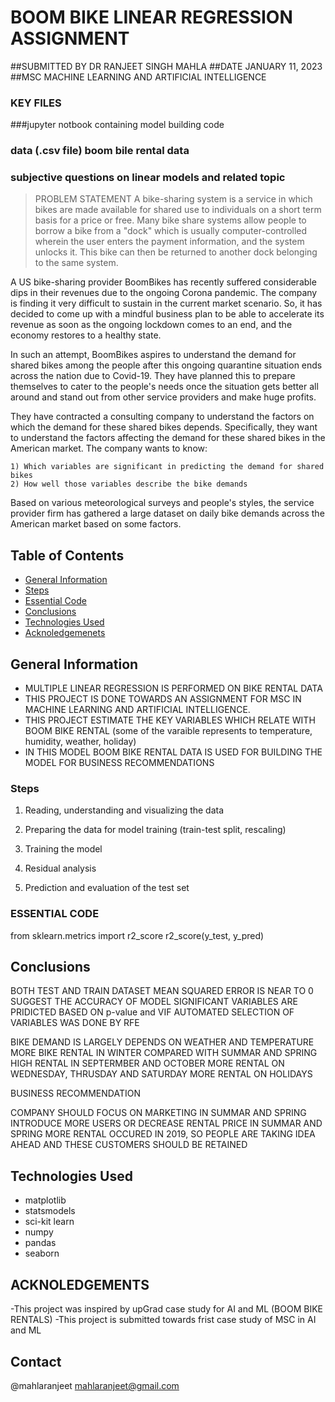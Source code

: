 # BOOM BIKE LINEAR REGRESSION ASSIGNMENT

##SUBMITTED BY DR RANJEET SINGH MAHLA
##DATE JANUARY 11, 2023
##MSC MACHINE LEARNING AND ARTIFICIAL INTELLIGENCE 


### KEY FILES
###jupyter notbook containing model building code
### data (.csv file) boom bile rental data
### subjective questions on linear models and related topic

> PROBLEM STATEMENT
A bike-sharing system is a service in which bikes are made available for shared use to individuals on a short term basis for a price or free. Many bike share systems allow people to borrow a bike from a "dock" which is usually computer-controlled wherein the user enters the payment information, and the system unlocks it. This bike can then be returned to another dock belonging to the same system.


A US bike-sharing provider BoomBikes has recently suffered considerable dips in their revenues due to the ongoing Corona pandemic. The company is finding it very difficult to sustain in the current market scenario. So, it has decided to come up with a mindful business plan to be able to accelerate its revenue as soon as the ongoing lockdown comes to an end, and the economy restores to a healthy state. 


In such an attempt, BoomBikes aspires to understand the demand for shared bikes among the people after this ongoing quarantine situation ends across the nation due to Covid-19. They have planned this to prepare themselves to cater to the people's needs once the situation gets better all around and stand out from other service providers and make huge profits.


They have contracted a consulting company to understand the factors on which the demand for these shared bikes depends. Specifically, they want to understand the factors affecting the demand for these shared bikes in the American market. The company wants to know:

    1) Which variables are significant in predicting the demand for shared bikes
    2) How well those variables describe the bike demands

Based on various meteorological surveys and people's styles, the service provider firm has gathered a large dataset on daily bike demands across the American market based on some factors. 


## Table of Contents
* [General Information](#general-information)
* [Steps](#steps)
* [Essential Code](#essentai-code)
* [Conclusions](#conclusions)
* [Technologies Used](#technologies-used)
* [Acknoledgemenets](#acknoledgements)


<!-- You can include any other section that is pertinent to your problem -->

## General Information
- MULTIPLE LINEAR REGRESSION IS PERFORMED ON BIKE RENTAL DATA
- THIS PROJECT IS DONE TOWARDS AN ASSIGNMENT FOR MSC IN MACHINE LEARNING AND ARTIFICIAL INTELLIGENCE. 
- THIS PROJECT ESTIMATE THE KEY VARIABLES WHICH RELATE WITH BOOM BIKE RENTAL (some of the varaible represents to temperature, humidity, weather, holiday)
- IN THIS MODEL BOOM BIKE RENTAL DATA IS USED FOR BUILDING THE MODEL FOR BUSINESS RECOMMENDATIONS

### Steps 

1) Reading, understanding and visualizing the data

2) Preparing the data for model training (train-test split, rescaling)

3) Training the model

4) Residual analysis

5) Prediction and evaluation of the test set

### ESSENTIAL CODE 
from sklearn.metrics import r2_score
r2_score(y_test, y_pred)


<!-- You don't have to answer all the questions - just the ones relevant to your project. -->

## Conclusions
BOTH TEST AND TRAIN DATASET MEAN SQUARED ERROR IS NEAR TO 0 SUGGEST THE ACCURACY OF MODEL
SIGNIFICANT VARIABLES ARE PRIDICTED BASED ON p-value and VIF
AUTOMATED SELECTION OF VARIABLES WAS DONE BY RFE


BIKE DEMAND IS LARGELY DEPENDS ON WEATHER AND TEMPERATURE
MORE BIKE RENTAL IN WINTER COMPARED WITH SUMMAR AND SPRING
HIGH RENTAL IN SEPTERMBER AND OCTOBER
MORE RENTAL ON WEDNESDAY, THRUSDAY AND SATURDAY 
MORE RENTAL ON HOLIDAYS


BUSINESS RECOMMENDATION

COMPANY SHOULD FOCUS ON MARKETING IN SUMMAR AND SPRING
INTRODUCE MORE USERS OR DECREASE RENTAL PRICE IN SUMMAR AND SPRING
MORE RENTAL OCCURED IN 2019, SO PEOPLE ARE TAKING IDEA AHEAD AND THESE CUSTOMERS SHOULD BE RETAINED 
<!-- You don't have to answer all the questions - just the ones relevant to your project. -->


## Technologies Used
- matplotlib
- statsmodels
- sci-kit learn
- numpy
- pandas
- seaborn

<!-- As the libraries versions keep on changing, it is recommended to mention the version of library used in this project -->

## ACKNOLEDGEMENTS
-This project was inspired by upGrad case study for AI and ML (BOOM BIKE RENTALS)
-This project is submitted towards frist case study of MSC in AI and ML 

## Contact
@mahlaranjeet
mahlaranjeet@gmail.com
